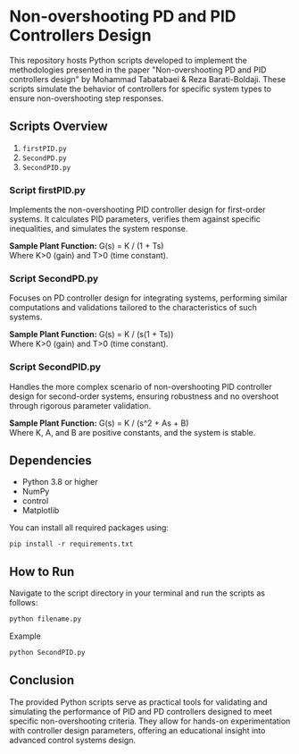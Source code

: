 # Non-overshooting PD and PID Controllers Design

This repository hosts Python scripts developed to implement the methodologies presented in the paper "Non-overshooting PD and PID controllers design" by Mohammad Tabatabaei & Reza Barati-Boldaji. These scripts simulate the behavior of controllers for specific system types to ensure non-overshooting step responses.

## Scripts Overview

1. `firstPID.py` 
2. `SecondPD.py` 
3. `SecondPID.py` 

### Script firstPID.py
Implements the non-overshooting PID controller design for first-order systems. It calculates PID parameters, verifies them against specific inequalities, and simulates the system response.

**Sample Plant Function:**
G(s) = K / (1 + Ts)  
Where K>0 (gain) and T>0 (time constant).

### Script SecondPD.py
Focuses on PD controller design for integrating systems, performing similar computations and validations tailored to the characteristics of such systems.

**Sample Plant Function:**
G(s) = K / (s(1 + Ts))  
Where K>0 (gain) and T>0 (time constant).

### Script SecondPID.py
Handles the more complex scenario of non-overshooting PID controller design for second-order systems, ensuring robustness and no overshoot through rigorous parameter validation.

**Sample Plant Function:**
G(s) = K / (s^2 + As + B)  
Where K, A, and B are positive constants, and the system is stable.

## Dependencies

- Python 3.8 or higher
- NumPy
- control
- Matplotlib

You can install all required packages using:
```
pip install -r requirements.txt

```




## How to Run

Navigate to the script directory in your terminal and run the scripts as follows:
```bash
python filename.py
```
Example
```bash
python SecondPID.py
```

## Conclusion

The provided Python scripts serve as practical tools for validating and simulating the performance of PID and PD controllers designed to meet specific non-overshooting criteria. They allow for hands-on experimentation with controller design parameters, offering an educational insight into advanced control systems design.

